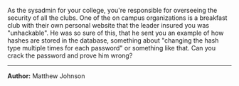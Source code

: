 As the sysadmin for your college, you're responsible for overseeing the security of all the clubs. One of the on campus organizations is a breakfast club with their own personal website that the leader insured you was "unhackable". He was so sure of this, that he sent you an example of how hashes are stored in the database, something about "changing the hash type multiple times for each password" or something like that. Can you crack the password and prove him wrong?

---
**Author:** Matthew Johnson